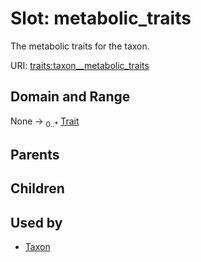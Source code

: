 
# Slot: metabolic_traits


The metabolic traits for the taxon.

URI: [traits:taxon__metabolic_traits](http://w3id.org/ontogpt/traits/taxon__metabolic_traits)


## Domain and Range

None &#8594;  <sub>0..\*</sub> [Trait](Trait.md)

## Parents


## Children


## Used by

 * [Taxon](Taxon.md)
